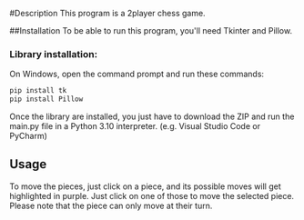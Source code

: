 #Description
This program is a 2player chess game.

##Installation
To be able to run this program, you'll need Tkinter and Pillow.

### Library installation:
On Windows, open the command prompt and run these commands:
```bash
pip install tk
pip install Pillow
```
Once the library are installed, you just have to download the ZIP and run the main.py file in a Python 3.10 interpreter. (e.g. Visual Studio Code or PyCharm)

## Usage
To move the pieces, just click on a piece, and its possible moves will get highlighted in purple. Just click on one of those to move the selected piece. Please note that the piece can only move at their turn. 